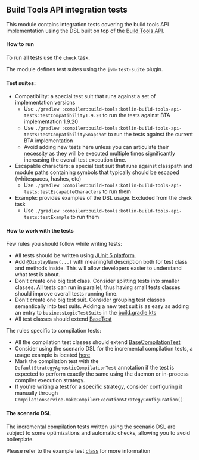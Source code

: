 ## Build Tools API integration tests

This module contains integration tests covering the build tools API implementation using the DSL
built on top of the [Build Tools API](../kotlin-build-tools-api/README.md).

#### How to run

To run all tests use the `check` task.

The module defines test suites using the `jvm-test-suite` plugin.

#### Test suites:

* Compatibility: a special test suit that runs against a set of implementation versions
    * Use `./gradlew :compiler:build-tools:kotlin-build-tools-api-tests:testCompatibility1.9.20`
      to run the tests against BTA implementation 1.9.20
    * Use `./gradlew :compiler:build-tools:kotlin-build-tools-api-tests:testCompatibilitySnapshot`
      to run the tests against the current BTA implementation
    * Avoid adding new tests here unless you can articulate their necessity as they will be executed multiple times significantly increasing
      the overall test execution time.
* Escapable characters: a special test suit that runs against classpath and module paths containing symbols that typically should be escaped (whitespaces, hashes, etc)
    * Use `./gradlew :compiler:build-tools:kotlin-build-tools-api-tests:testEscapableCharacters` to run them
* Example: provides examples of the DSL usage. Excluded from the `check` task
    * Use `./gradlew :compiler:build-tools:kotlin-build-tools-api-tests:testExample` to run them

#### How to work with the tests

Few rules you should follow while writing tests:

- All tests should be written using [JUnit 5 platform](https://junit.org/junit5/docs/current/user-guide/#overview).
- Add `@DisplayName(...)` with meaningful description both for test class and methods inside. This will allow developers easier
  to understand what test is about.
- Don't create one big test class. Consider splitting tests into smaller classes. All tests can run in parallel, thus having small tests
  classes should improve overall tests running time.
- Don't create one big test suit. Consider grouping test classes semantically into test suits. Adding a new test suit is as easy as adding
  an entry to `businessLogicTestSuits` in the [build.gradle.kts](./build.gradle.kts)
- All test classes should extend [BaseTest](./src/main/kotlin/BaseTest.kt)

The rules specific to compilation tests:

- All the compilation test classes should extend [BaseCompilationTest](./src/main/kotlin/compilation/BaseCompilationTest.kt)
- Consider using the scenario DSL for the incremental compilation tests, a usage example is
  located [here](src/testExample/kotlin/ExampleIncrementalScenarioTest.kt)
- Mark the compilation test with the `DefaultStrategyAgnosticCompilationTest` annotation if the test is expected to perform exactly
  the same using the daemon or in-process compiler execution strategy.
- If you're writing a test for a specific strategy, consider configuring it manually
  through `CompilationService.makeCompilerExecutionStrategyConfiguration()`

#### The scenario DSL

The incremental compilation tests written using the scenario DSL are subject to some optimizations and automatic checks, allowing you to
avoid boilerplate.

Please refer to the example test [class](src/testExample/kotlin/ExampleIncrementalScenarioTest.kt) for more information

